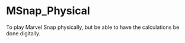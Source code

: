 # MSnap_Physical
To play Marvel Snap physically, but be able to have the calculations be done digitally.
